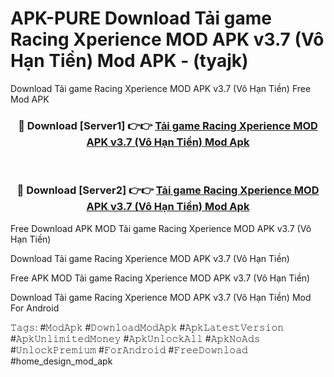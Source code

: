 # APK-PURE Download Tải game Racing Xperience MOD APK v3.7 (Vô Hạn Tiền) Mod APK - (tyajk)
Download Tải game Racing Xperience MOD APK v3.7 (Vô Hạn Tiền) Free Mod APK

<div align="center">
<h3>🔴 Download [Server1] 👉👉 <a href="https://apk-comot.site?title=Tải_game_Racing_Xperience_MOD_APK_v3.7_(Vô_Hạn_Tiền)">Tải game Racing Xperience MOD APK v3.7 (Vô Hạn Tiền) Mod Apk</a></h3><br>

<h3>🔴 Download [Server2] 👉👉 <a href="https://apk-comot.site?title=Tải_game_Racing_Xperience_MOD_APK_v3.7_(Vô_Hạn_Tiền)">Tải game Racing Xperience MOD APK v3.7 (Vô Hạn Tiền) Mod Apk</a></h3>
</div>


Free Download APK MOD Tải game Racing Xperience MOD APK v3.7 (Vô Hạn Tiền)

Download Tải game Racing Xperience MOD APK v3.7 (Vô Hạn Tiền) 

Free APK MOD Tải game Racing Xperience MOD APK v3.7 (Vô Hạn Tiền) 

Download Tải game Racing Xperience MOD APK v3.7 (Vô Hạn Tiền) Mod For Android

𝚃𝚊𝚐𝚜: #𝙼𝚘𝚍𝙰𝚙𝚔 #𝙳𝚘𝚠𝚗𝚕𝚘𝚊𝚍𝙼𝚘𝚍𝙰𝚙𝚔 #𝙰𝚙𝚔𝙻𝚊𝚝𝚎𝚜𝚝𝚅𝚎𝚛𝚜𝚒𝚘𝚗 #𝙰𝚙𝚔𝚄𝚗𝚕𝚒𝚖𝚒𝚝𝚎𝚍𝙼𝚘𝚗𝚎𝚢 #𝙰𝚙𝚔𝚄𝚗𝚕𝚘𝚌𝚔𝙰𝚕𝚕 #𝙰𝚙𝚔𝙽𝚘𝙰𝚍𝚜 #𝚄𝚗𝚕𝚘𝚌𝚔𝙿𝚛𝚎𝚖𝚒𝚞𝚖 #𝙵𝚘𝚛𝙰𝚗𝚍𝚛𝚘𝚒𝚍 #𝙵𝚛𝚎𝚎𝙳𝚘𝚠𝚗𝚕𝚘𝚊𝚍 #home_design_mod_apk
